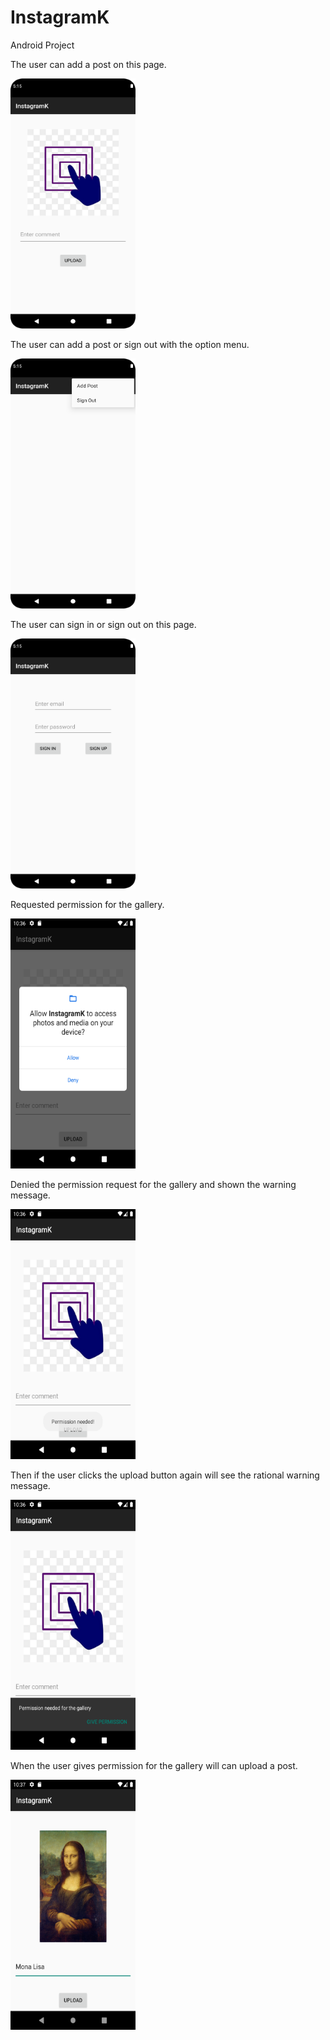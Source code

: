 # InstagramK
 Android Project

The user can add a post on this page.

<img src="https://github.com/bengisusaahin/InstagramK/blob/main/addPost.png" width = "200" height = "400">

The user can add a post or sign out with the option menu.

<img src="https://github.com/bengisusaahin/InstagramK/blob/main/optionMenu.png" width = "200" height = "400">

The user can sign in or sign out on this page.

<img src="https://github.com/bengisusaahin/InstagramK/blob/main/main.png" width = "200" height = "400">

Requested permission for the gallery.

<img src="https://github.com/bengisusaahin/InstagramK/blob/main/requestPermission.png" width = "200" height = "400">

Denied the permission request for the gallery and shown the warning message.

<img src="https://github.com/bengisusaahin/InstagramK/blob/main/permissionDenied.png" width = "200" height = "400">

Then if the user clicks the upload button again will see the rational warning message.

<img src="https://github.com/bengisusaahin/InstagramK/blob/main/RationalPermission.png" width = "200" height = "400">

When the user gives permission for the gallery will can upload a post.

<img src="https://github.com/bengisusaahin/InstagramK/blob/main/uploadPost.png" width = "200" height = "400">
